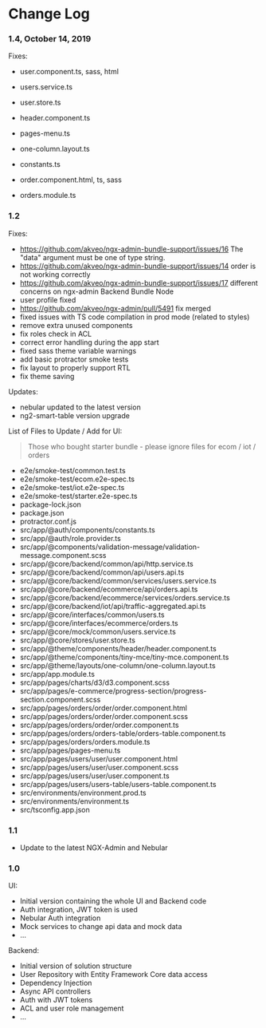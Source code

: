 # Change Log

### 1.4, October 14, 2019

Fixes:

 - user.component.ts, sass, html
 - users.service.ts
 - user.store.ts
 - header.component.ts
 - pages-menu.ts
 - one-column.layout.ts
 - constants.ts

 - order.component.html, ts, sass
 - orders.module.ts

### 1.2

Fixes:
 - https://github.com/akveo/ngx-admin-bundle-support/issues/16 The "data" argument must be one of type string. 
 - https://github.com/akveo/ngx-admin-bundle-support/issues/14 order is not working correctly 
 - https://github.com/akveo/ngx-admin-bundle-support/issues/17 different concerns on ngx-admin Backend Bundle Node
 - user profile fixed
 - https://github.com/akveo/ngx-admin/pull/5491 fix merged
 - fixed issues with TS code compilation in prod mode (related to styles)
 - remove extra unused components
 - fix roles check in ACL
 - correct error handling during the app start
 - fixed sass theme variable warnings
 - add basic protractor smoke tests
 - fix layout to properly support RTL
 - fix theme saving 

Updates:
 - nebular updated to the latest version
 - ng2-smart-table version upgrade

List of Files to Update / Add for UI:
> Those who bought starter bundle - please ignore files for ecom / iot / orders

 - e2e/smoke-test/common.test.ts
 - e2e/smoke-test/ecom.e2e-spec.ts
 - e2e/smoke-test/iot.e2e-spec.ts
 - e2e/smoke-test/starter.e2e-spec.ts
 - package-lock.json
 - package.json
 - protractor.conf.js
 - src/app/@auth/components/constants.ts
 - src/app/@auth/role.provider.ts
 - src/app/@components/validation-message/validation-message.component.scss
 - src/app/@core/backend/common/api/http.service.ts
 - src/app/@core/backend/common/api/users.api.ts
 - src/app/@core/backend/common/services/users.service.ts
 - src/app/@core/backend/ecommerce/api/orders.api.ts
 - src/app/@core/backend/ecommerce/services/orders.service.ts
 - src/app/@core/backend/iot/api/traffic-aggregated.api.ts
 - src/app/@core/interfaces/common/users.ts
 - src/app/@core/interfaces/ecommerce/orders.ts
 - src/app/@core/mock/common/users.service.ts
 - src/app/@core/stores/user.store.ts
 - src/app/@theme/components/header/header.component.ts
 - src/app/@theme/components/tiny-mce/tiny-mce.component.ts
 - src/app/@theme/layouts/one-column/one-column.layout.ts
 - src/app/app.module.ts
 - src/app/pages/charts/d3/d3.component.scss
 - src/app/pages/e-commerce/progress-section/progress-section.component.scss
 - src/app/pages/orders/order/order.component.html
 - src/app/pages/orders/order/order.component.scss
 - src/app/pages/orders/order/order.component.ts
 - src/app/pages/orders/orders-table/orders-table.component.ts
 - src/app/pages/orders/orders.module.ts
 - src/app/pages/pages-menu.ts
 - src/app/pages/users/user/user.component.html
 - src/app/pages/users/user/user.component.scss
 - src/app/pages/users/user/user.component.ts
 - src/app/pages/users/users-table/users-table.component.ts
 - src/environments/environment.prod.ts
 - src/environments/environment.ts
 - src/tsconfig.app.json

### 1.1

 - Update to the latest NGX-Admin and Nebular

### 1.0

UI: 

 - Initial version containing the whole UI and Backend code
 - Auth integration, JWT token is used
 - Nebular Auth integration
 - Mock services to change api data and mock data
 - ...

Backend:

 - Initial version of solution structure
 - User Repository with Entity Framework Core data access
 - Dependency Injection
 - Async API controllers
 - Auth with JWT tokens
 - ACL and user role management
 - ...
